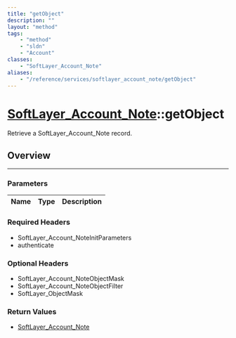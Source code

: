 ```yaml
---
title: "getObject"
description: ""
layout: "method"
tags:
    - "method"
    - "sldn"
    - "Account"
classes:
    - "SoftLayer_Account_Note"
aliases:
    - "/reference/services/softlayer_account_note/getObject"
---
```

# [SoftLayer_Account_Note](/reference/services/SoftLayer_Account_Note)::getObject


Retrieve a SoftLayer_Account_Note record.


## Overview 


-----

### Parameters 
|Name | Type | Description |
| --- | --- | --- |


### Required Headers
* SoftLayer_Account_NoteInitParameters
* authenticate


### Optional Headers
* SoftLayer_Account_NoteObjectMask
* SoftLayer_Account_NoteObjectFilter
* SoftLayer_ObjectMask

### Return Values
* <a href='/reference/datatypes/SoftLayer_Account_Note'>SoftLayer_Account_Note </a>




